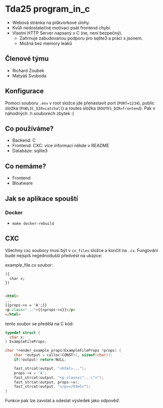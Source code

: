 # Tda25 program_in_c
  - Webová stránka na piškvorkové úlohy.
  - Kvůli nedostatečné motivaci psát frontend chybí.
  - Vlastní HTTP Server napsaný v C (ne, není bezpečný).
    - Zahrnuje zabudovanou podporu pro sqlite3 a práci s jsonem.
    - Možná bez memory leaků

## Členové týmu
  - Richard Zoubek
  - Matyáš Svoboda

## Konfigurace
Pomocí souboru `.env` v root složce jde přenastavit port (`PORT=1234`), public složka (`PUBLIC_DIR=catchall`) a routes složka (`ROUTES_DIR=frontend`). Pak v náhodných .h souborech zbytek :)

## Co používáme?
  - Backend: C
  - Frontend: CXC: více informací někde v README
  - Databáze: sqlite3

## Co nemáme?
  - Frontend
  - Bloatware

## Jak se aplikace spouští
### Docker
  - `make docker-rebuild`

## CXC
Všechny cxc soubory musí být v  `cx_files` složce a končit na `.cx`.
Fungování bude nejspíš nejjednodušší předvést na ukázce:

example_file.cx soubor:
```html
({
  char x;
})


<html>
...
{{props->x = 'A';}}
<p class="...">{{=props->x}}</p> 
</html>
```

tento soubor se předělá na C kód:

```c
typedef struct {
  char x;
} ExampleFileProps;

char *render_example_props(ExampleFileProps *props) {
    char *output = calloc(CONST+1, sizeof(char));
    if(!output) return NULL;

    fast_strcat(output, "<html>...");
    props->x = 'A';
    fast_strcat(output, "<p class=\"...\">");
    fast_strcat(output, props->x);
    fast_strcat(output, "</p></html>");
}
```
Funkce pak lze zavolat a odeslat výsledek jako odpověď.

